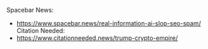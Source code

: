 Spacebar News: 
- https://www.spacebar.news/real-information-ai-slop-seo-spam/
Citation Needed:
- https://www.citationneeded.news/trump-crypto-empire/
